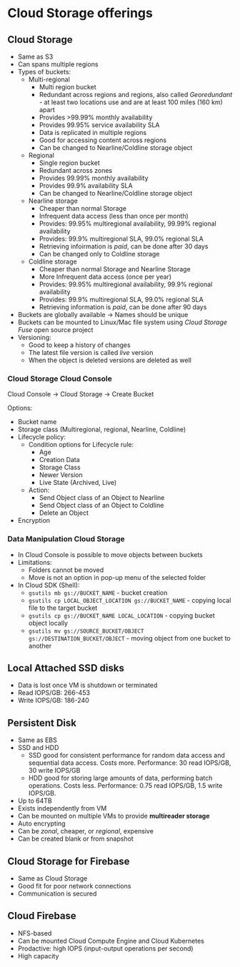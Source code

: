 # Cloud Storage offerings

## Cloud Storage

* Same as S3
* Can spans multiple regions
* Types of buckets:
  * Multi-regional
    * Multi region bucket
    * Redundant across regions and regions, also called *Georedundant* - at least two locations use and are at least 100 miles (160 km) apart
    * Provides >99.99% monthly availability
    * Provides 99.95% service availability SLA
    * Data is replicated in multiple regions
    * Good for accessing content across regions
    * Can be changed to Nearline/Coldline storage object
  * Regional
    * Single region bucket
    * Redundant across zones
    * Provides 99.99% monthly availability
    * Provides 99.9% availability SLA
    * Can be changed to Nearline/Coldline storage object
  * Nearline storage
    * Cheaper than normal Storage
    * Infrequent data access (less than once per month)
    * Provides: 99.95% multiregional availability, 99.99% regional availability
    * Provides: 99.9% multiregional SLA, 99.0% regional SLA
    * Retrieving infoirmation is *paid*, can be done after 30 days
    * Can be changed only to Coldline storage
  * Coldline storage
    * Cheaper than normal Storage and Nearline Storage
    * More Infrequent data access (once per year)
    * Provides: 99.95% multiregional availability, 99.9% regional availability
    * Provides: 99.9% multiregional SLA, 99.0% regional SLA
    * Retrieving information is *paid*, can be done after 90 days
* Buckets are globally available -> Names should be unique
* Buckets can be mounted to Linux/Mac file system using *Cloud Storage Fuse* open source project
* Versioning:
  * Good to keep a history of changes
  * The latest file version is called *live* version
  * When the object is deleted versions are deleted as well

### Cloud Storage Cloud Console

Cloud Console -> Cloud Storage -> Create Bucket

Options:

* Bucket name
* Storage class (Multiregional, regional, Nearline, Coldline)
* Lifecycle policy:
  * Condition options for Lifecycle rule:
    * Age
    * Creation Data
    * Storage Class
    * Newer Version
    * Live State (Archived, Live)
  * Action:
    * Send Object class of an Object to Nearline
    * Send Object class of an Object to Coldline
    * Delete an Object
* Encryption

### Data Manipulation Cloud Storage

* In Cloud Console is possible to move objects between buckets
* Limitations:
  * Folders cannot be moved
  * Move is not an option in pop-up menu of the selected folder
* In Cloud SDK (Shell):
  * `gsutils mb gs://BUCKET_NAME` - bucket creation
  * `gsutils cp LOCAL_OBJECT_LOCATION gs://BUCKET_NAME` - copying local file to the target bucket
  * `gsutils cp gs://BUCKET_NAME LOCAL_LOCATION` - copying bucket object locally
  * `gsutils mv gs://SOURCE_BUCKET/OBJECT gs://DESTINATION_BUCKET/OBJECT` - moving object from one bucket to another

## Local Attached SSD disks

* Data is lost once VM is shutdown or terminated
* Read IOPS/GB: 266-453
* Write IOPS/GB: 186-240

## Persistent Disk

* Same as EBS
* SSD and HDD
  * SSD good for consistent performance for random data access and sequential data access. Costs more. Performance: 30 read IOPS/GB, 30 write IOPS/GB
  * HDD good for storing large amounts of data, performing batch operations. Costs less. Performance: 0.75 read IOPS/GB, 1.5 write IOPS/GB.
* Up to 64TB
* Exists independently from VM
* Can be mounted on multiple VMs to provide **multireader storage**
* Auto encrypting
* Can be *zonal*, cheaper, or *regional*, expensive
* Can be created blank or from snapshot

## Cloud Storage for Firebase

* Same as Cloud Storage
* Good fit for poor network connections
* Communication is secured

## Cloud Firebase

* NFS-based
* Can be mounted Cloud Compute Engine and Cloud Kubernetes
* Prodactive: high IOPS (input-output operations per second)
* High capacity

